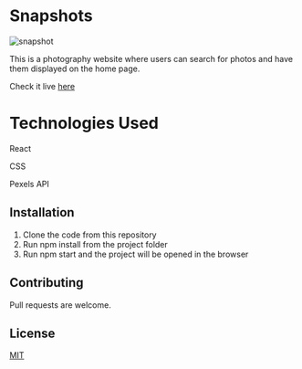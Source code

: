 # Snapshots

![snapshot](https://user-images.githubusercontent.com/65482241/174969035-70b65a97-9eab-41fa-91a3-c97ceb89af61.png)

This is a photography website where users can search for photos and have them displayed on the home page. 

Check it live [here](https://photos01.netlify.app/)

# Technologies Used
React

CSS

Pexels API

## Installation

1. Clone the code from this repository
2. Run npm install from the project folder
3. Run npm start and the project will be opened in the browser



## Contributing
Pull requests are welcome.

## License
[MIT](https://choosealicense.com/licenses/mit/)
